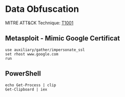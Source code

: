
# Data Obfuscation

MITRE ATT&CK Technique: [T1001](https://attack.mitre.org/wiki/Technique/T1001)



## Metasploit - Mimic Google Certificat

    use auxiliary/gather/impersonate_ssl
    set rhost www.google.com
    run

## PowerShell

    echo Get-Process | clip
    Get-Clipboard | iex
